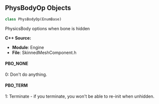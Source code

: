 ## PhysBodyOp Objects

```python
class PhysBodyOp(EnumBase)
```

PhysicsBody options when bone is hidden

**C++ Source:**

- **Module**: Engine
- **File**: SkinnedMeshComponent.h

<a id="unreal.PhysBodyOp.PBO_NONE"></a>

#### PBO_NONE

0: Don't do anything.

<a id="unreal.PhysBodyOp.PBO_TERM"></a>

#### PBO_TERM

1: Terminate - if you terminate, you won't be able to re-init when unhidden.

<a id="unreal.KinematicBonesUpdateToPhysics"></a>